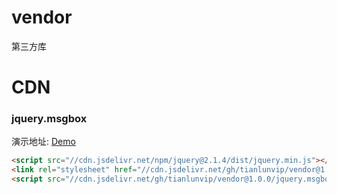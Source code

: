 # vendor

第三方库

# CDN

### jquery.msgbox

演示地址: <a href="https://www.tianlunvip.com/demo/jquery.msgbox/index.html" target="_blank">Demo</a>

```html
<script src="//cdn.jsdelivr.net/npm/jquery@2.1.4/dist/jquery.min.js"></script>
<link rel="stylesheet" href="//cdn.jsdelivr.net/gh/tianlunvip/vendor@1.0.0/jquery.msgbox/jquery.msgbox.css">
<script src="//cdn.jsdelivr.net/gh/tianlunvip/vendor@1.0.0/jquery.msgbox/jquery.msgbox.min.js"></script>
```